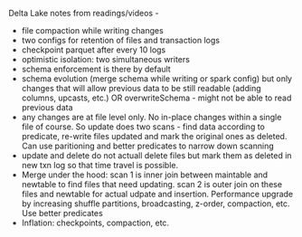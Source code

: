 Delta Lake notes from readings/videos -

- file compaction while writing changes
- two configs for retention of files and transaction logs
- checkpoint parquet after every 10 logs
- optimistic isolation: two simultaneous writers
- schema enforcement is there by default
- schema evolution (merge schema while writing or spark config) but only changes that will allow previous data to be still readable (adding columns, upcasts, etc.) OR overwriteSchema - might not be able to read previous data
- any changes are at file level only. No in-place changes within a single file of course. So update does two scans - find data according to predicate, re-write files updated and mark the original ones as deleted. Can use paritioning and better predicates to narrow down scanning
- update and delete do not actuall delete files but mark them as deleted in new txn log so that time travel is possible.
- Merge under the hood: scan 1 is inner join between maintable and newtable to find files that need updating. scan 2 is outer join on these files and newtable for actual udpate and insertion. Performance upgrade by increasing shuffle partitions, broadcasting, z-order, compaction, etc. Use better predicates
- Inflation: checkpoints, compaction, etc.